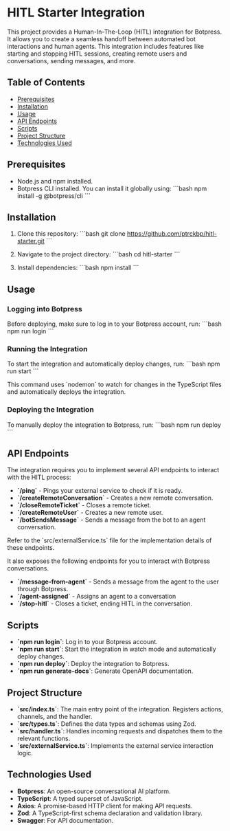 
# HITL Starter Integration

This project provides a Human-In-The-Loop (HITL) integration for Botpress. It allows you to create a seamless handoff between automated bot interactions and human agents. This integration includes features like starting and stopping HITL sessions, creating remote users and conversations, sending messages, and more.

## Table of Contents
- [Prerequisites](#prerequisites)
- [Installation](#installation)
- [Usage](#usage)
- [API Endpoints](#api-endpoints)
- [Scripts](#scripts)
- [Project Structure](#project-structure)
- [Technologies Used](#technologies-used)

## Prerequisites

- Node.js and npm installed.
- Botpress CLI installed. You can install it globally using:
  \`\`\`bash
  npm install -g @botpress/cli
  \`\`\`

## Installation

1. Clone this repository:
   \`\`\`bash
   git clone https://github.com/ptrckbp/hitl-starter.git
   \`\`\`

2. Navigate to the project directory:
   \`\`\`bash
   cd hitl-starter
   \`\`\`

3. Install dependencies:
   \`\`\`bash
   npm install
   \`\`\`

## Usage

### Logging into Botpress
Before deploying, make sure to log in to your Botpress account, run:
\`\`\`bash
npm run login
\`\`\`

### Running the Integration

To start the integration and automatically deploy changes, run:
\`\`\`bash
npm run start
\`\`\`

This command uses \`nodemon\` to watch for changes in the TypeScript files and automatically deploys the integration.

### Deploying the Integration

To manually deploy the integration to Botpress, run:
\`\`\`bash
npm run deploy
\`\`\`

## API Endpoints

The integration requires you to implement several API endpoints to interact with the HITL process:

- **\`/ping\`** - Pings your external service to check if it is ready.
- **\`/createRemoteConversation\`** - Creates a new remote conversation.
- **\`/closeRemoteTicket\`** - Closes a remote ticket.
- **\`/createRemoteUser\`** - Creates a new remote user.
- **\`/botSendsMessage\`** - Sends a message from the bot to an agent conversation.

Refer to the \`src/externalService.ts\` file for the implementation details of these endpoints.

It also exposes the following endpoints for you to interact with Botpress conversations. 
- **\`/message-from-agent\`** - Sends a message from the agent to the user through Botpress.
- **\`/agent-assigned\`** - Assigns an agent to a conversation
- **\`/stop-hitl\`** - Closes a ticket, ending HITL in the conversation.

## Scripts

- **\`npm run login\`**: Log in to your Botpress account.
- **\`npm run start\`**: Start the integration in watch mode and automatically deploy changes.
- **\`npm run deploy\`**: Deploy the integration to Botpress.
- **\`npm run generate-docs\`**: Generate OpenAPI documentation.

## Project Structure

- **\`src/index.ts\`**: The main entry point of the integration. Registers actions, channels, and the handler.
- **\`src/types.ts\`**: Defines the data types and schemas using Zod.
- **\`src/handler.ts\`**: Handles incoming requests and dispatches them to the relevant functions.
- **\`src/externalService.ts\`**: Implements the external service interaction logic.

## Technologies Used

- **Botpress**: An open-source conversational AI platform.
- **TypeScript**: A typed superset of JavaScript.
- **Axios**: A promise-based HTTP client for making API requests.
- **Zod**: A TypeScript-first schema declaration and validation library.
- **Swagger**: For API documentation.